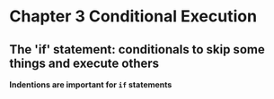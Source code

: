 # Chapter 3 Conditional Execution

## The 'if' statement: conditionals to skip some things and execute others

**Indentions are important for ```if``` statements**